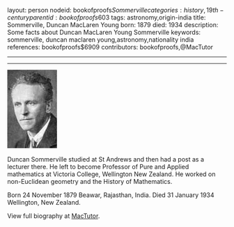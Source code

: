 layout: person
nodeid: bookofproofs$Sommerville
categories: history,19th-century
parentid: bookofproofs$603
tags: astronomy,origin-india
title: Sommerville, Duncan MacLaren Young
born: 1879
died: 1934
description: Some facts about Duncan MacLaren Young Sommerville
keywords: sommerville, duncan maclaren young,astronomy,nationality india
references: bookofproofs$6909
contributors: bookofproofs,@MacTutor

---


---

![Sommerville.jpg](https://github.com/bookofproofs/bookofproofs.github.io/blob/main/_sources/_assets/images/portraits/Sommerville.jpg?raw=true)

Duncan Sommerville studied at St Andrews and then had a post as a lecturer there. He left to become Professor of Pure and Applied mathematics at Victoria College, Wellington New Zealand. He worked on non-Euclidean geometry and the History of Mathematics.

Born 24 November 1879 Beawar, Rajasthan, India. Died 31 January 1934 Wellington, New Zealand.


View full biography at [MacTutor](https://mathshistory.st-andrews.ac.uk/Biographies/Sommerville/).
